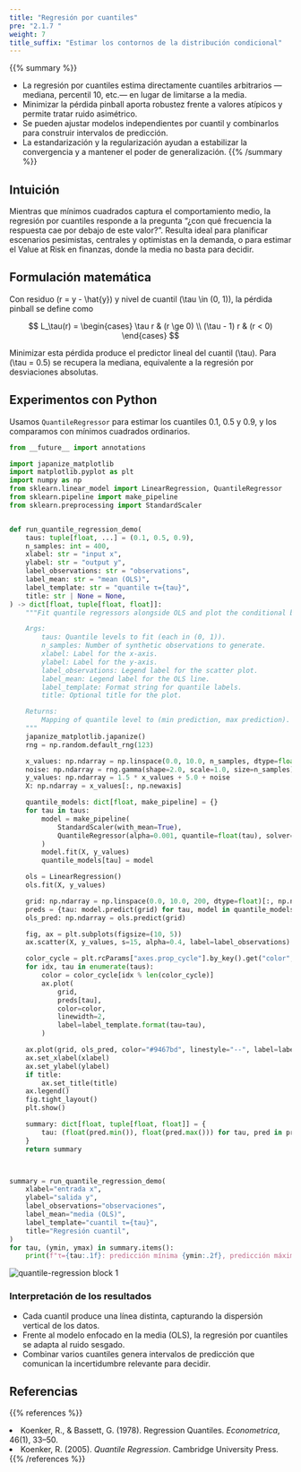 ```yaml
---
title: "Regresión por cuantiles"
pre: "2.1.7 "
weight: 7
title_suffix: "Estimar los contornos de la distribución condicional"
---
```


{{% summary %}}
- La regresión por cuantiles estima directamente cuantiles arbitrarios —mediana, percentil 10, etc.— en lugar de limitarse a la media.
- Minimizar la pérdida pinball aporta robustez frente a valores atípicos y permite tratar ruido asimétrico.
- Se pueden ajustar modelos independientes por cuantil y combinarlos para construir intervalos de predicción.
- La estandarización y la regularización ayudan a estabilizar la convergencia y a mantener el poder de generalización.
{{% /summary %}}

## Intuición
Mientras que mínimos cuadrados captura el comportamiento medio, la regresión por cuantiles responde a la pregunta “¿con qué frecuencia la respuesta cae por debajo de este valor?”. Resulta ideal para planificar escenarios pesimistas, centrales y optimistas en la demanda, o para estimar el Value at Risk en finanzas, donde la media no basta para decidir.

## Formulación matemática
Con residuo \(r = y - \hat{y}\) y nivel de cuantil \(\tau \in (0, 1)\), la pérdida pinball se define como

$$
L_\tau(r) =
\begin{cases}
\tau r & (r \ge 0) \\
(\tau - 1) r & (r < 0)
\end{cases}
$$

Minimizar esta pérdida produce el predictor lineal del cuantil \(\tau\). Para \(\tau = 0.5\) se recupera la mediana, equivalente a la regresión por desviaciones absolutas.

## Experimentos con Python
Usamos `QuantileRegressor` para estimar los cuantiles 0.1, 0.5 y 0.9, y los comparamos con mínimos cuadrados ordinarios.

```python
from __future__ import annotations

import japanize_matplotlib
import matplotlib.pyplot as plt
import numpy as np
from sklearn.linear_model import LinearRegression, QuantileRegressor
from sklearn.pipeline import make_pipeline
from sklearn.preprocessing import StandardScaler


def run_quantile_regression_demo(
    taus: tuple[float, ...] = (0.1, 0.5, 0.9),
    n_samples: int = 400,
    xlabel: str = "input x",
    ylabel: str = "output y",
    label_observations: str = "observations",
    label_mean: str = "mean (OLS)",
    label_template: str = "quantile τ={tau}",
    title: str | None = None,
) -> dict[float, tuple[float, float]]:
    """Fit quantile regressors alongside OLS and plot the conditional bands.

    Args:
        taus: Quantile levels to fit (each in (0, 1)).
        n_samples: Number of synthetic observations to generate.
        xlabel: Label for the x-axis.
        ylabel: Label for the y-axis.
        label_observations: Legend label for the scatter plot.
        label_mean: Legend label for the OLS line.
        label_template: Format string for quantile labels.
        title: Optional title for the plot.

    Returns:
        Mapping of quantile level to (min prediction, max prediction).
    """
    japanize_matplotlib.japanize()
    rng = np.random.default_rng(123)

    x_values: np.ndarray = np.linspace(0.0, 10.0, n_samples, dtype=float)
    noise: np.ndarray = rng.gamma(shape=2.0, scale=1.0, size=n_samples) - 2.0
    y_values: np.ndarray = 1.5 * x_values + 5.0 + noise
    X: np.ndarray = x_values[:, np.newaxis]

    quantile_models: dict[float, make_pipeline] = {}
    for tau in taus:
        model = make_pipeline(
            StandardScaler(with_mean=True),
            QuantileRegressor(alpha=0.001, quantile=float(tau), solver="highs"),
        )
        model.fit(X, y_values)
        quantile_models[tau] = model

    ols = LinearRegression()
    ols.fit(X, y_values)

    grid: np.ndarray = np.linspace(0.0, 10.0, 200, dtype=float)[:, np.newaxis]
    preds = {tau: model.predict(grid) for tau, model in quantile_models.items()}
    ols_pred: np.ndarray = ols.predict(grid)

    fig, ax = plt.subplots(figsize=(10, 5))
    ax.scatter(X, y_values, s=15, alpha=0.4, label=label_observations)

    color_cycle = plt.rcParams["axes.prop_cycle"].by_key().get("color", ["#1f77b4", "#ff7f0e", "#2ca02c"])
    for idx, tau in enumerate(taus):
        color = color_cycle[idx % len(color_cycle)]
        ax.plot(
            grid,
            preds[tau],
            color=color,
            linewidth=2,
            label=label_template.format(tau=tau),
        )

    ax.plot(grid, ols_pred, color="#9467bd", linestyle="--", label=label_mean)
    ax.set_xlabel(xlabel)
    ax.set_ylabel(ylabel)
    if title:
        ax.set_title(title)
    ax.legend()
    fig.tight_layout()
    plt.show()

    summary: dict[float, tuple[float, float]] = {
        tau: (float(pred.min()), float(pred.max())) for tau, pred in preds.items()
    }
    return summary



summary = run_quantile_regression_demo(
    xlabel="entrada x",
    ylabel="salida y",
    label_observations="observaciones",
    label_mean="media (OLS)",
    label_template="cuantil τ={tau}",
    title="Regresión cuantil",
)
for tau, (ymin, ymax) in summary.items():
    print(f"τ={tau:.1f}: predicción mínima {ymin:.2f}, predicción máxima {ymax:.2f}")

```

![quantile-regression block 1](/images/basic/regression/quantile-regression_block01_es.png)

### Interpretación de los resultados
- Cada cuantil produce una línea distinta, capturando la dispersión vertical de los datos.
- Frente al modelo enfocado en la media (OLS), la regresión por cuantiles se adapta al ruido sesgado.
- Combinar varios cuantiles genera intervalos de predicción que comunican la incertidumbre relevante para decidir.

## Referencias
{{% references %}}
<li>Koenker, R., &amp; Bassett, G. (1978). Regression Quantiles. <i>Econometrica</i>, 46(1), 33–50.</li>
<li>Koenker, R. (2005). <i>Quantile Regression</i>. Cambridge University Press.</li>
{{% /references %}}
